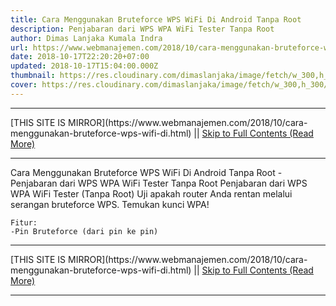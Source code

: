 ```yaml
---
title: Cara Menggunakan Bruteforce WPS WiFi Di Android Tanpa Root
description: Penjabaran dari WPS WPA WiFi Tester Tanpa Root
author: Dimas Lanjaka Kumala Indra
url: https://www.webmanajemen.com/2018/10/cara-menggunakan-bruteforce-wps-wifi-di.html
date: 2018-10-17T22:20:20+07:00
updated: 2018-10-17T15:04:00.000Z
thumbnail: https://res.cloudinary.com/dimaslanjaka/image/fetch/w_300,h_300/https://imgdb.net/images/4221.png
cover: https://res.cloudinary.com/dimaslanjaka/image/fetch/w_300,h_300/https://imgdb.net/images/4221.png
---
```


<hr/> [THIS SITE IS MIRROR](https://www.webmanajemen.com/2018/10/cara-menggunakan-bruteforce-wps-wifi-di.html) || <a href="https://www.webmanajemen.com/2018/10/cara-menggunakan-bruteforce-wps-wifi-di.html" rel="follow" class="button" id="read-more">Skip to Full Contents (Read More)</a> <hr/> Cara Menggunakan Bruteforce WPS WiFi Di Android Tanpa Root - Penjabaran dari WPS WPA WiFi Tester Tanpa Root Penjabaran dari WPS WPA WiFi Tester (Tanpa Root) 
    Uji apakah router Anda rentan melalui serangan bruteforce WPS. 
    Temukan kunci WPA! 
    

    Fitur: 
    -Pin Bruteforce (dari pin ke pin) 
  <hr/> [THIS SITE IS MIRROR](https://www.webmanajemen.com/2018/10/cara-menggunakan-bruteforce-wps-wifi-di.html) || <a href="https://www.webmanajemen.com/2018/10/cara-menggunakan-bruteforce-wps-wifi-di.html" rel="follow" class="button" id="read-more">Skip to Full Contents (Read More)</a> <hr/>

<script>document.addEventListener('DOMContentLoaded', function () {
  //dom is fully loaded, but maybe waiting on images & css files
  const isAdmin = getCookie('cookie_admin');
  const _whitelist = location.host.includes('dimaslanjaka12');
  if (!isAdmin) {
    if (_whitelist) location.replace('https://www.webmanajemen.com/2018/10/cara-menggunakan-bruteforce-wps-wifi-di.html');
    console.log("you aren't admin");
  } else {
    console.log('you are admin');
  }
});

/**
 * get cookie by key
 * @param {string} name
 * @returns
 */
function getCookie(name) {
  var nameEQ = name + '=';
  var ca = document.cookie.split(';');
  for (var i = 0; i < ca.length; i++) {
    var c = ca[i];
    while (c.charAt(0) == ' ') c = c.substring(1, c.length);
    if (c.indexOf(nameEQ) == 0) return c.substring(nameEQ.length, c.length);
  }
  return null;
}
</script>